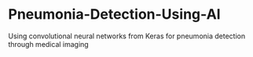 # Pneumonia-Detection-Using-AI
Using convolutional neural networks from Keras for pneumonia detection through medical imaging

